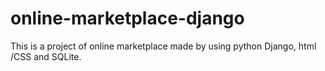 # online-marketplace-django
This is a project of online marketplace made by using python Django, html /CSS and SQLite.  
